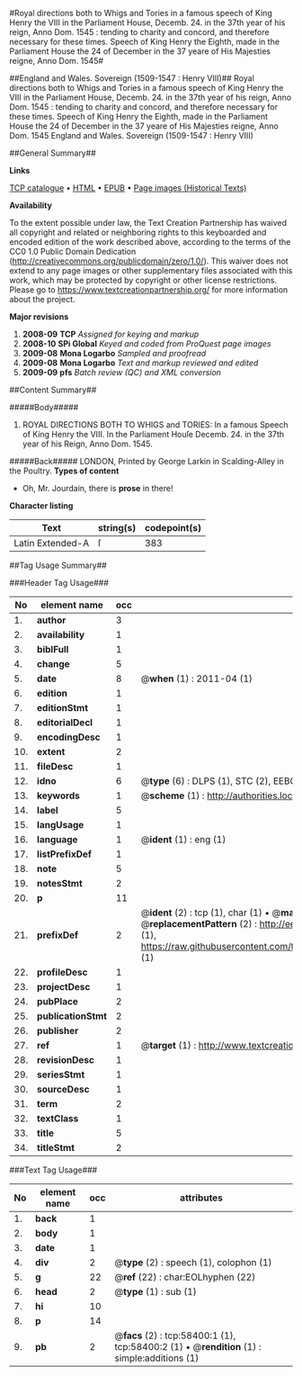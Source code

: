 #Royal directions both to Whigs and Tories in a famous speech of King Henry the VIII in the Parliament House, Decemb. 24. in the 37th year of his reign, Anno Dom. 1545 : tending to charity and concord, and therefore necessary for these times. Speech of King Henry the Eighth, made in the Parliament House the 24 of December in the 37 yeare of His Majesties reigne, Anno Dom. 1545#

##England and Wales. Sovereign (1509-1547 : Henry VIII)##
Royal directions both to Whigs and Tories in a famous speech of King Henry the VIII in the Parliament House, Decemb. 24. in the 37th year of his reign, Anno Dom. 1545 : tending to charity and concord, and therefore necessary for these times.
Speech of King Henry the Eighth, made in the Parliament House the 24 of December in the 37 yeare of His Majesties reigne, Anno Dom. 1545
England and Wales. Sovereign (1509-1547 : Henry VIII)

##General Summary##

**Links**

[TCP catalogue](http://www.ota.ox.ac.uk/tcp/)  • 
[HTML](http://tei.it.ox.ac.uk/tcp/Texts-HTML/free/A43/A43342.html)  • 
[EPUB](http://tei.it.ox.ac.uk/tcp/Texts-EPUB/free/A43/A43342.epub) • 
[Page images (Historical Texts)](https://historicaltexts.jisc.ac.uk/eebo-12274208e)

**Availability**

To the extent possible under law, the Text Creation Partnership has waived all copyright and related or neighboring rights to this keyboarded and encoded edition of the work described above, according to the terms of the CC0 1.0 Public Domain Dedication (http://creativecommons.org/publicdomain/zero/1.0/). This waiver does not extend to any page images or other supplementary files associated with this work, which may be protected by copyright or other license restrictions. Please go to https://www.textcreationpartnership.org/ for more information about the project.

**Major revisions**

1. __2008-09__ __TCP__ *Assigned for keying and markup*
1. __2008-10__ __SPi Global__ *Keyed and coded from ProQuest page images*
1. __2009-08__ __Mona Logarbo__ *Sampled and proofread*
1. __2009-08__ __Mona Logarbo__ *Text and markup reviewed and edited*
1. __2009-09__ __pfs__ *Batch review (QC) and XML conversion*

##Content Summary##

#####Body#####

1. ROYAL DIRECTIONS BOTH TO WHIGS and TORIES: In a famous Speech of King Henry the VIII. In the Parliament Houſe Decemb. 24. in the 37th year of his Reign, Anno Dom. 1545.

#####Back#####
LONDON, Printed by George Larkin in Scalding-Alley in the Poultry.
**Types of content**

  * Oh, Mr. Jourdain, there is **prose** in there!

**Character listing**


|Text|string(s)|codepoint(s)|
|---|---|---|
|Latin Extended-A|ſ|383|

##Tag Usage Summary##

###Header Tag Usage###

|No|element name|occ|attributes|
|---|---|---|---|
|1.|__author__|3||
|2.|__availability__|1||
|3.|__biblFull__|1||
|4.|__change__|5||
|5.|__date__|8| @__when__ (1) : 2011-04 (1)|
|6.|__edition__|1||
|7.|__editionStmt__|1||
|8.|__editorialDecl__|1||
|9.|__encodingDesc__|1||
|10.|__extent__|2||
|11.|__fileDesc__|1||
|12.|__idno__|6| @__type__ (6) : DLPS (1), STC (2), EEBO-CITATION (1), OCLC (1), VID (1)|
|13.|__keywords__|1| @__scheme__ (1) : http://authorities.loc.gov/ (1)|
|14.|__label__|5||
|15.|__langUsage__|1||
|16.|__language__|1| @__ident__ (1) : eng (1)|
|17.|__listPrefixDef__|1||
|18.|__note__|5||
|19.|__notesStmt__|2||
|20.|__p__|11||
|21.|__prefixDef__|2| @__ident__ (2) : tcp (1), char (1)  •  @__matchPattern__ (2) : ([0-9\-]+):([0-9IVX]+) (1), (.+) (1)  •  @__replacementPattern__ (2) : http://eebo.chadwyck.com/downloadtiff?vid=$1&page=$2 (1), https://raw.githubusercontent.com/textcreationpartnership/Texts/master/tcpchars.xml#$1 (1)|
|22.|__profileDesc__|1||
|23.|__projectDesc__|1||
|24.|__pubPlace__|2||
|25.|__publicationStmt__|2||
|26.|__publisher__|2||
|27.|__ref__|1| @__target__ (1) : http://www.textcreationpartnership.org/docs/. (1)|
|28.|__revisionDesc__|1||
|29.|__seriesStmt__|1||
|30.|__sourceDesc__|1||
|31.|__term__|2||
|32.|__textClass__|1||
|33.|__title__|5||
|34.|__titleStmt__|2||


###Text Tag Usage###

|No|element name|occ|attributes|
|---|---|---|---|
|1.|__back__|1||
|2.|__body__|1||
|3.|__date__|1||
|4.|__div__|2| @__type__ (2) : speech (1), colophon (1)|
|5.|__g__|22| @__ref__ (22) : char:EOLhyphen (22)|
|6.|__head__|2| @__type__ (1) : sub (1)|
|7.|__hi__|10||
|8.|__p__|14||
|9.|__pb__|2| @__facs__ (2) : tcp:58400:1 (1), tcp:58400:2 (1)  •  @__rendition__ (1) : simple:additions (1)|
